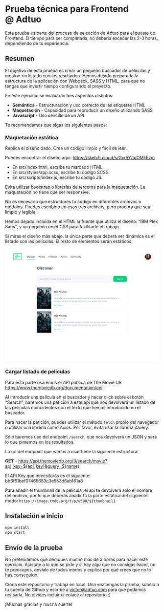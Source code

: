# Prueba técnica para Frontend @ Adtuo

Esta prueba es parte del proceso de selección de Adtuo para el puesto de Frontend. El tiempo para ser completada, no debería exceder las 2-3 horas, dependiendo de tu experiencia.

## Resumen

El objetivo de esta prueba es crear un pequeño buscador de películas y mostrar un listado con los resultados. Hemos dejado preparada la estructura de la aplicación con Webpack, SASS y HTML, para que no tengas que invertir tiempo configurando el proyecto.

En este ejercicio se evaluarán tres aspectos distintos:
- **Semántica** - Estructuración y uso correcto de las etiquetas HTML
- **Maquetación** - Capacidad para reproducir un diseño utilizando SASS
- **Javascript** - Uso sencillo de un API

Te recomendamos que sigas los siguientes pasos:

### Maquetación estática

Replica el diseño dado. Crea un código limpio y fácil de leer.

Puedes encontrar el diseño aquí: https://sketch.cloud/s/GxrAY/a/OMkEzm

- En src/index.html, escribe tu marcado HTML.
- En src/styles/app.scss, escribe tu código SCSS.
- En src/scripts/index.js, escribe tu código JS.

Evita utilizar bootstrap o librerías de terceros para la maquetación. La maquetación no tiene que ser responsive.

No es necesario que estructures tu código en diferentes archivos o módulos. Puedes escribirlo en esos tres archivos, pero procura que sea limpio y legible.

Hemos dejado incluida en el HTML la fuente que utiliza el diseño: "IBM Plex Sans", y un pequeño reset CSS para facilitarte el trabajo.

Si miras el diseño más abajo, la única parte que deberá ser dinámica es el listado con las películas. El resto de elementos serán estáticos.

![The Movie DB](/preview.png)

### Cargar listado de películas

Para esta parte usaremos el API pública de The Movie DB https://www.themoviedb.org/documentation/api.

Al introducir una película en el buscador y hacer click sobre el botón "Search", haremos una petición a este api que nos devolverá un listado de las películas coincidentes con el texto que hemos introducido en el buscador.

Para hacer la petición, puedes utilizar el método `fetch` propio del navegador o utilizar una librería como Axios. Por favor, evita usar la librería jQuery.

Sólo haremos uso del endpoint `/search`, que nos devolverá un JSON y será lo que pintemos en los resultados.

La url del endpoint que vamos a usar tiene la siguiente estructura:

**GET** - https://api.themoviedb.org/3/search/movie?api_key=${api_key}&query=${name}

El API Key que necesitarás es el siguiente: bb6f51bef07465653c3e553d6ab161a8

Para añadir el thumbnail de la película, el api te devolverá sólo el nombre del archivo, por lo que deberás añadir tú la parte estática del siguiente modo: `https://image.tmdb.org/t/p/w500/${thumbnail}`

## Instalación e inicio

```
npm install
npm start
```

## Envío de la prueba

No pretendemos que dediques mucho más de 3 horas para hacer este ejercicio. Ajústate a lo que se pide y si hay algo que no consigas hacer, no te preocupes, envíalo de todos modos y explica por qué crees que no lo has conseguido.

Clona este repositorio y trabaja en local. Una vez tengas la prueba, súbelo a tu cuenta de Github y escribe a victor@adtuo.com para que podamos revisarla. No olvides incluir el enlace al repositorio :)

¡Muchas gracias y mucha suerte!